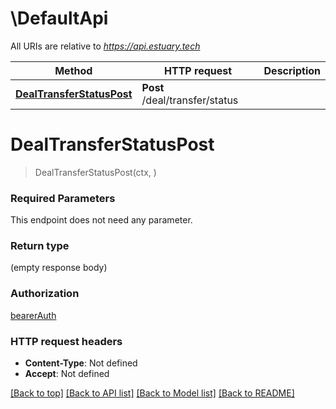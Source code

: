 # \DefaultApi

All URIs are relative to *https://api.estuary.tech*

Method | HTTP request | Description
------------- | ------------- | -------------
[**DealTransferStatusPost**](DefaultApi.md#DealTransferStatusPost) | **Post** /deal/transfer/status | 


# **DealTransferStatusPost**
> DealTransferStatusPost(ctx, )


### Required Parameters
This endpoint does not need any parameter.

### Return type

 (empty response body)

### Authorization

[bearerAuth](../README.md#bearerAuth)

### HTTP request headers

 - **Content-Type**: Not defined
 - **Accept**: Not defined

[[Back to top]](#) [[Back to API list]](../README.md#documentation-for-api-endpoints) [[Back to Model list]](../README.md#documentation-for-models) [[Back to README]](../README.md)

